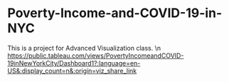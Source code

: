 # Poverty-Income-and-COVID-19-in-NYC
This is a project for Advanced Visualization class. 
\n https://public.tableau.com/views/PovertyIncomeandCOVID-19inNewYorkCity/Dashboard1?:language=en-US&:display_count=n&:origin=viz_share_link
